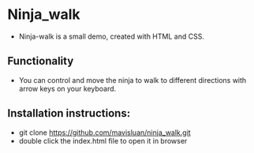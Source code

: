 # Ninja_walk 
- Ninja-walk is a small demo, created with HTML and CSS.

## Functionality
- You can control and move the ninja to walk to different directions with arrow keys on your keyboard.

## Installation instructions:
- git clone https://github.com/mavisluan/ninja_walk.git
- double click the index.html file to open it in browser
